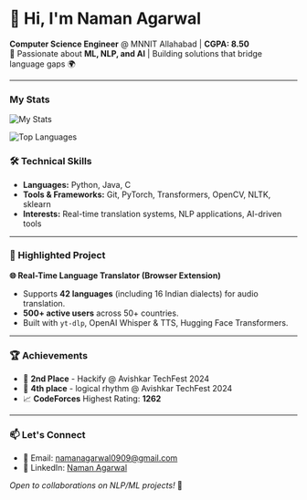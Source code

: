 # 👋 Hi, I'm Naman Agarwal

**Computer Science Engineer** @ MNNIT Allahabad | **CGPA: 8.50**  
🌟 Passionate about **ML, NLP, and AI** | Building solutions that bridge language gaps 🌍

---

### My Stats
![My Stats](https://github-readme-stats.vercel.app/api?username=NamanAgarwal0905&show_icons=true&theme=radical)

![Top Languages](https://github-readme-stats.vercel.app/api/top-langs/?username=NamanAgarwal0905&layout=compact&theme=radical)




### 🛠️ Technical Skills  
- **Languages:** Python, Java, C  
- **Tools & Frameworks:** Git, PyTorch, Transformers, OpenCV, NLTK, sklearn  
- **Interests:** Real-time translation systems, NLP applications, AI-driven tools  

---

### 🚀 Highlighted Project  
**🌐 Real-Time Language Translator (Browser Extension)**  
- Supports **42 languages** (including 16 Indian dialects) for audio translation.  
- **500+ active users** across 50+ countries.  
- Built with `yt-dlp`, OpenAI Whisper & TTS, Hugging Face Transformers.  

---

### 🏆 Achievements  
- 🥈 **2nd Place** - Hackify @ Avishkar TechFest 2024  
- 🏅 **4th place** - logical rhythm @ Avishkar TechFest 2024
- 📈 **CodeForces** Highest Rating: **1262**  

---

### 📫 Let's Connect  
- 📧 Email: [namanagarwal0909@gmail.com](mailto:namanagarwal0909@gmail.com)  
- 🔗 LinkedIn: [Naman Agarwal](https://www.linkedin.com/in/naman-agarwal-a79b44286/)  

*Open to collaborations on NLP/ML projects!* 🤝
